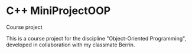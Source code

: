 # C++ MiniProjectOOP
Course project

This is a course project for the discipline "Object-Oriented Programming", developed in collaboration with my classmate Berrin.
